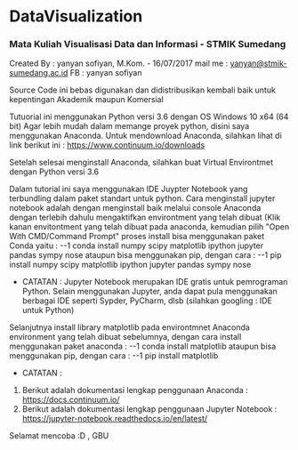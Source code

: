 # DataVisualization
### Mata Kuliah Visualisasi Data dan Informasi - STMIK Sumedang

Created By : yanyan sofiyan, M.Kom. - 16/07/2017
mail me : yanyan@stmik-sumedang.ac.id
FB : yanyan sofiyan

Source Code ini bebas digunakan dan didistribusikan kembali baik untuk kepentingan Akademik maupun Komersial

Tutuorial ini menggunakan Python versi 3.6 dengan OS Windows 10 x64 (64 bit)
Agar lebih mudah dalam memange proyek python, disini saya menggunakan Anaconda.
Untuk mendownload Anaconda, silahkan lihat di link berikut ini :
https://www.continuum.io/downloads

Setelah selesai menginstall Anaconda, silahkan buat Virtual Environtmet dengan Python versi 3.6

Dalam tutorial ini saya menggunakan IDE Juypter Notebook yang terbundling dalam paket standart untuk python. 
Cara menginstall jupyter notebook adalah dengan menginstall baik melalui console Anaconda dengan terlebih dahulu
mengaktifkan environtment yang telah dibuat (Klik kanan envitontment yang telah dibuat pada anaconda, 
kemudian pilih "Open With CMD/Command Prompt"
proses install bisa menggunakan paket Conda yaitu : 
--1       conda install numpy scipy matplotlib ipython jupyter pandas sympy nose
ataupun bisa menggunakan pip, dengan cara :
--1       pip install numpy scipy matplotlib ipython jupyter pandas sympy nose

- CATATAN :
Jupyter Notebook merupakan IDE gratis untuk pemrograman Python. Selain menggunakan Jupyter, 
anda dapat pula menggunakan berbagai IDE seperti Sypder, PyCharm, dlsb (silahkan googling : IDE untuk Python)

Selanjutnya install library matplotlib pada environtmnet Anaconda environment yang telah dibuat sebelumnya, 
dengan cara install menggunakan paket anaconda :
--1       conda install matplotlib
ataupun bisa menggunakan pip, dengan cara :
--1       pip install matplotlib

- CATATAN :
1. Berikut adalah dokumentasi lengkap penggunaan Anaconda :
https://docs.continuum.io/
2. Berikut adalah dokumentasi lengkap penggunaan Jupyter Notebook :
https://jupyter-notebook.readthedocs.io/en/latest/

Selamat mencoba :D , GBU


